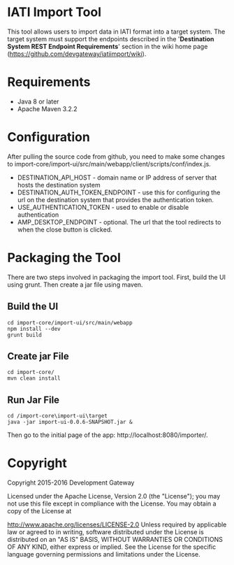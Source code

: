 # IATI Import Tool

This tool allows users to import data in IATI format into a target system. The target system must support the endpoints described in the '**Destination System REST Endpoint Requirements**' section in the wiki home page (https://github.com/devgateway/iatiimport/wiki).

# Requirements
 - Java 8 or later	
 - Apache Maven 3.2.2

# Configuration
 After pulling the source code from github, you need to make some changes to import-core/import-ui/src/main/webapp/client/scripts/conf/index.js.
 
  - DESTINATION_API_HOST - domain name or IP address of  server that hosts the destination system
  - DESTINATION_AUTH_TOKEN_ENDPOINT - use this for configuring the url on the destination system that provides the authentication token.
  - USE_AUTHENTICATION_TOKEN - used to enable or disable authentication
  - AMP_DESKTOP_ENDPOINT - optional. The url that the tool redirects to when the close button is clicked.

# Packaging the Tool

 There are two steps involved in packaging the import tool. First, build the UI using grunt. Then create a jar file using maven.

## Build the UI
 
```
cd import-core/import-ui/src/main/webapp
npm install --dev
grunt build
```
 
## Create jar File
 
 ```
cd import-core/
mvn clean install
```

##  Run Jar File

```
cd /import-core\import-ui\target
java -jar import-ui-0.0.6-SNAPSHOT.jar &
```

Then go to the initial page of the app: http://localhost:8080/importer/. 
     
# Copyright

Copyright 2015-2016 Development Gateway

Licensed under the Apache License, Version 2.0 (the "License"); you may not use this file except in compliance with the License. You may obtain a copy of the License at

http://www.apache.org/licenses/LICENSE-2.0
Unless required by applicable law or agreed to in writing, software distributed under the License is distributed on an "AS IS" BASIS, WITHOUT WARRANTIES OR CONDITIONS OF ANY KIND, either express or implied. See the License for the specific language governing permissions and limitations under the License.
  
